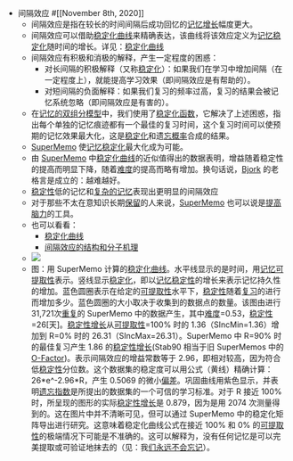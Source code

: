 - 间隔效应 #[[November 8th, 2020]] 
    - 间隔效应是指在较长的时间间隔后成功回忆的[记忆增长](https://supermemo.guru/wiki/Stabilization)幅度更大。
    - 间隔效应可以借助[稳定化曲线](https://supermemo.guru/wiki/Stabilization_curve)来精确表达，该曲线将该效应定义为[记忆稳定化](https://supermemo.guru/wiki/Stabilization)随时间的增长。详见：[稳定化曲线](https://supermemo.guru/wiki/Stabilization_curve)
    - 间隔效应有积极和消极的解释，产生一定程度的困惑：
        - 对长间隔的积极解释（又称[稳定化](https://supermemo.guru/wiki/Stabilization)）：如果我们在学习中增加间隔（在一定程度上），就能提高学习效果（即间隔效应是有帮助的）。
        - 对短间隔的负面解释：如果我们复习的频率过高，复习的结果会被记忆系统忽略（即间隔效应是有害的）。
    - 在[记忆的双组分模型](https://supermemo.guru/wiki/Two_component_model_of_memory)中，我们使用了[稳定化函数](https://supermemo.guru/wiki/Stabilization_function)，它解决了上述困惑，指出每个单独的记忆痕迹都有一个最佳的复习时间，这个复习时间可以使预期的记忆效果最大化，这是[稳定化](https://supermemo.guru/wiki/Stabilization)和遗[忘概率](https://supermemo.guru/wiki/Forgetting_curve)合成的结果。
    - [SuperMemo](https://supermemo.guru/wiki/SuperMemo) 使[记忆稳定化](https://supermemo.guru/wiki/Memory_stabilization)最大化成为可能。
    - 由 [SuperMemo](https://supermemo.guru/wiki/SuperMemo) 中[稳定化曲线](https://supermemo.guru/wiki/Stabilization_curve)的近似值得出的数据表明，增益随着稳定性的提高而明显下降，随着[难度](https://supermemo.guru/wiki/Difficulty)的提高而略有增加。换句话说，[Bjork](https://supermemo.guru/wiki/Robert_Bjork) 的老格言是成立的：越难越好。
    - [稳定性](https://supermemo.guru/wiki/Stability)低的记忆和[复杂的记忆](https://supermemo.guru/wiki/Complexity)表现出更明显的间隔效应
    - 对于那些不太在意知识长期[保留](https://supermemo.guru/wiki/Retention)的人来说，[SuperMemo](https://supermemo.guru/wiki/SuperMemo) 也可以说是[提高脑力](https://supermemo.guru/wiki/Spaced_learning_favors_survival_of_neurons)的工具。
    - 也可以看看：
        - [稳定化曲线](https://supermemo.guru/wiki/Stabilization_curve)
        - [间隔效应的结构和分子机理](https://supermemo.guru/wiki/Structural_and_molecular_mechanisms_of_the_spacing_effect)
    - ![](https://remnote-user-data.s3.amazonaws.com/aW--CElFcPbNcAq48dCL65kz0K0VrLWVXu3fvO7zqma7h_QExl0hj7X0EFR4nJoqJQRf3m_jl7zX20J2H0c9EM6DUtbIkDXnNLVx6Mm_F85KpzqYd2qEVZNXVIzHOV4O)  
    - 图：用 SuperMemo 计算的[稳定化曲线](https://supermemo.guru/wiki/Stabilization_curve)。水平线显示的是时间，用[记忆可提取性](https://supermemo.guru/wiki/Memory_retrievability)表示。竖线显示[稳定化](https://supermemo.guru/wiki/Stabilization)，即以[记忆稳定性](https://supermemo.guru/wiki/Memory_stability)的增长来表示记忆持久性的增加。蓝色圆圈表示在给定的[可提取性](https://supermemo.guru/wiki/Retrievability)水平下，[稳定性](https://supermemo.guru/wiki/Stability)随着[复习](https://supermemo.guru/wiki/Review)的进行而增加多少。蓝色圆圈的大小取决于收集到的数据点的数量。该图由进行 31,721次[重复](https://supermemo.guru/wiki/Repetition)的 SuperMemo 中的数据产生，其中[难度](https://supermemo.guru/wiki/Difficulty)=0.53，[稳定性](https://supermemo.guru/wiki/Stability)=26[天]。[稳定性增长](https://supermemo.guru/wiki/Stabilization)从[可提取性](https://supermemo.guru/wiki/Retrievability)=100% 时的 1.36（SIncMin=1.36）增加到 R=0% 时的 26.31（SIncMax=26.31）。SuperMemo 中 R=90% 时的最佳复习产生 1.86 的[稳定性增长](https://supermemo.guru/wiki/Stabilization)(Stab90 相当于旧 SuperMemos 中的 [O-Factor](https://supermemo.guru/wiki/O-Factor))。表示间隔效应的增益常数等于 2.96，即相对较高，因为符合低[稳定性](https://supermemo.guru/wiki/Stability)分位数。这个数据集的稳定度可以用公式（黄线）精确计算：26\*e^-2.96*R，产生 0.5069 的微小[偏差](https://supermemo.guru/wiki/Deviation)。巩固曲线用紫色显示，并表明[遗忘指数](https://supermemo.guru/wiki/Forgetting_index)是所提出的数据集的一个可信的学习标准。对于 R 接近 100% 时，所呈现的图形的实际[稳定性增长](https://supermemo.guru/wiki/Stabilization)是 0.879，因为是用 2074 次测量得到的。这在图片中并不清晰可见，但可以通过 SuperMemo 中的稳定化矩阵导出进行研究。这意味着稳定化曲线公式在接近 100% 和 0% 的[可提取性](https://supermemo.guru/wiki/Retrievability)的极端情况下可能是不准确的。这可以解释为，没有任何记忆是可以完美提取或可验证地抹去的（见：我[们永远不会忘记](https://supermemo.guru/wiki/We_never_forget)）。
